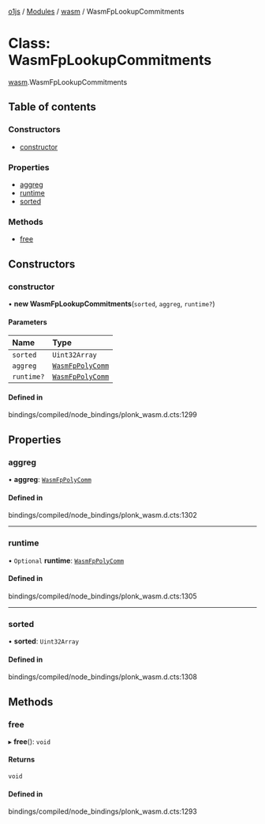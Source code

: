 [o1js](../README.md) / [Modules](../modules.md) / [wasm](../modules/wasm.md) / WasmFpLookupCommitments

# Class: WasmFpLookupCommitments

[wasm](../modules/wasm.md).WasmFpLookupCommitments

## Table of contents

### Constructors

- [constructor](wasm.WasmFpLookupCommitments.md#constructor)

### Properties

- [aggreg](wasm.WasmFpLookupCommitments.md#aggreg)
- [runtime](wasm.WasmFpLookupCommitments.md#runtime)
- [sorted](wasm.WasmFpLookupCommitments.md#sorted)

### Methods

- [free](wasm.WasmFpLookupCommitments.md#free)

## Constructors

### constructor

• **new WasmFpLookupCommitments**(`sorted`, `aggreg`, `runtime?`)

#### Parameters

| Name | Type |
| :------ | :------ |
| `sorted` | `Uint32Array` |
| `aggreg` | [`WasmFpPolyComm`](wasm.WasmFpPolyComm.md) |
| `runtime?` | [`WasmFpPolyComm`](wasm.WasmFpPolyComm.md) |

#### Defined in

bindings/compiled/node_bindings/plonk_wasm.d.cts:1299

## Properties

### aggreg

• **aggreg**: [`WasmFpPolyComm`](wasm.WasmFpPolyComm.md)

#### Defined in

bindings/compiled/node_bindings/plonk_wasm.d.cts:1302

___

### runtime

• `Optional` **runtime**: [`WasmFpPolyComm`](wasm.WasmFpPolyComm.md)

#### Defined in

bindings/compiled/node_bindings/plonk_wasm.d.cts:1305

___

### sorted

• **sorted**: `Uint32Array`

#### Defined in

bindings/compiled/node_bindings/plonk_wasm.d.cts:1308

## Methods

### free

▸ **free**(): `void`

#### Returns

`void`

#### Defined in

bindings/compiled/node_bindings/plonk_wasm.d.cts:1293

